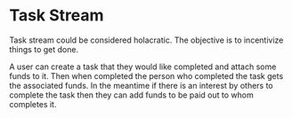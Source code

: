 # Task Stream


Task stream could be considered holacratic. The objective is to incentivize things to get done.

A user can create a task that they would like completed and attach some funds to it. Then when completed the person who completed the task gets the associated funds. In the meantime if there is an interest by others to complete the task then they can add funds to be paid out to whom completes it. 
